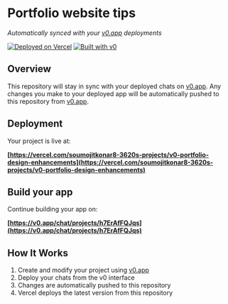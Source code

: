 # Portfolio website tips

*Automatically synced with your [v0.app](https://v0.app) deployments*

[![Deployed on Vercel](https://img.shields.io/badge/Deployed%20on-Vercel-black?style=for-the-badge&logo=vercel)](https://vercel.com/soumojitkonar8-3620s-projects/v0-portfolio-design-enhancements)
[![Built with v0](https://img.shields.io/badge/Built%20with-v0.app-black?style=for-the-badge)](https://v0.app/chat/projects/h7ErAfFQJqs)

## Overview

This repository will stay in sync with your deployed chats on [v0.app](https://v0.app).
Any changes you make to your deployed app will be automatically pushed to this repository from [v0.app](https://v0.app).

## Deployment

Your project is live at:

**[https://vercel.com/soumojitkonar8-3620s-projects/v0-portfolio-design-enhancements](https://vercel.com/soumojitkonar8-3620s-projects/v0-portfolio-design-enhancements)**

## Build your app

Continue building your app on:

**[https://v0.app/chat/projects/h7ErAfFQJqs](https://v0.app/chat/projects/h7ErAfFQJqs)**

## How It Works

1. Create and modify your project using [v0.app](https://v0.app)
2. Deploy your chats from the v0 interface
3. Changes are automatically pushed to this repository
4. Vercel deploys the latest version from this repository